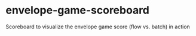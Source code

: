 # envelope-game-scoreboard
Scoreboard to visualize the envelope game score (flow vs. batch) in action
